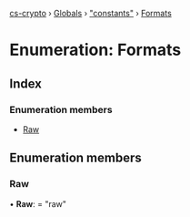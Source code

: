 [cs-crypto](../README.md) › [Globals](../globals.md) › ["constants"](../modules/_constants_.md) › [Formats](_constants_.formats.md)

# Enumeration: Formats

## Index

### Enumeration members

* [Raw](_constants_.formats.md#raw)

## Enumeration members

###  Raw

• **Raw**: = "raw"
